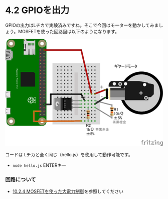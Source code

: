 # 4.2 GPIOを出力
GPIOの出力はLチカで実験済みですね。そこで今回はモーターを動かしてみましょう。MOSFETを使った回路図は以下のようになります。

![GPIO Motor](./imgs/PiZero_gpio0Motor.png)

コードは Lチカと全く同じ（hello.js）を使用して動作可能です。
* ```node hello.js``` ENTERキー
 
### 回路について
* [10.2.4 MOSFETを使った大電力制御](./chapter_10-2-4.md)を参照してください

